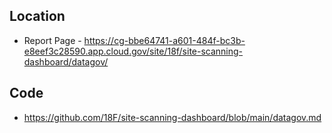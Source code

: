 ## Location

* Report Page - https://cg-bbe64741-a601-484f-bc3b-e8eef3c28590.app.cloud.gov/site/18f/site-scanning-dashboard/datagov/ 

## Code 

* https://github.com/18F/site-scanning-dashboard/blob/main/datagov.md
